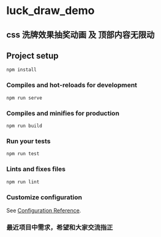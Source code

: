 # luck_draw_demo

## css 洗牌效果抽奖动画 及 顶部内容无限动


## Project setup
```
npm install
```

### Compiles and hot-reloads for development
```
npm run serve
```

### Compiles and minifies for production
```
npm run build
```

### Run your tests
```
npm run test
```

### Lints and fixes files
```
npm run lint
```

### Customize configuration
See [Configuration Reference](https://cli.vuejs.org/config/).

### 最近项目中需求，希望和大家交流指正
